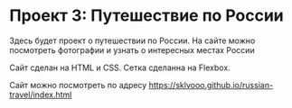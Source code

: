 # Проект 3: Путешествие по России


Здесь будет проект о путешествии по России. На сайте можно посмотреть фотографии и узнать о интересных местах России

Сайт сделан на HTML и CSS. Сетка сделанна на Flexbox.

Сайт можно посмотреть по адресу https://sklvooo.github.io/russian-travel/index.html

